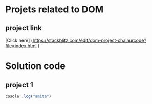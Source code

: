 # Projets related to DOM

## project link
[Click here] (https://stackblitz.com/edit/dom-project-chaiaurcode?file=index.html )

# Solution code

## project 1

```javascript
cosole .log("amita")

```